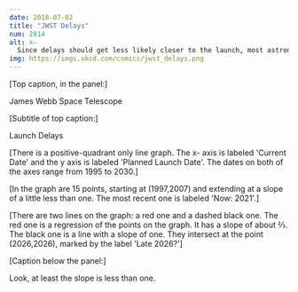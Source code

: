 ```yaml
---
date: 2018-07-02
title: "JWST Delays"
num: 2014
alt: >-
  Since delays should get less likely closer to the launch, most astronomers in 2018 believed the expansion of the schedule was slowing, but by early 2020 new measurements indicated that it was actually accelerating.
img: https://imgs.xkcd.com/comics/jwst_delays.png
---
```

[Top caption, in the panel:]

James Webb Space Telescope

[Subtitle of top caption:]

Launch Delays

[There is a positive-quadrant only line graph. The x- axis is labeled 'Current Date' and the y axis is labeled 'Planned Launch Date'. The dates on both of the axes range from 1995 to 2030.]

[In the graph are 15 points, starting at (1997,2007) and extending at a slope of a little less than one. The most recent one is labeled 'Now: 2021'.]

[There are two lines on the graph: a red one and a dashed black one. The red one is a regression of the points on the graph. It has a slope of about ⅔. The black one is a line with a slope of one. They intersect at the point (2026,2026), marked by the label 'Late 2026?']

[Caption below the panel:]

Look, at least the slope is less than one.